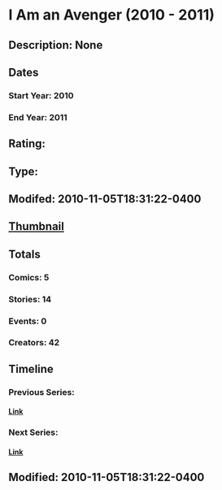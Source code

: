 # I Am an Avenger (2010 - 2011)
## Description: None
## Dates
### Start Year: 2010
### End Year: 2011
## Rating: 
## Type: 
## Modifed: 2010-11-05T18:31:22-0400
## [Thumbnail](http://i.annihil.us/u/prod/marvel/i/mg/1/f0/4beafe1a8f1d2.jpg)
## Totals
### Comics: 5
### Stories: 14
### Events: 0
### Creators: 42
## Timeline
### Previous Series: 
#### [Link]()
### Next Series: 
#### [Link]()
## Modified: 2010-11-05T18:31:22-0400